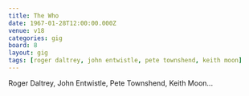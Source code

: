 ```yaml
---
title: The Who
date: 1967-01-28T12:00:00.000Z
venue: v18
categories: gig
board: 8
layout: gig
tags: [roger daltrey, john entwistle, pete townshend, keith moon]
---
```

Roger Daltrey, John Entwistle, Pete Townshend, Keith Moon...